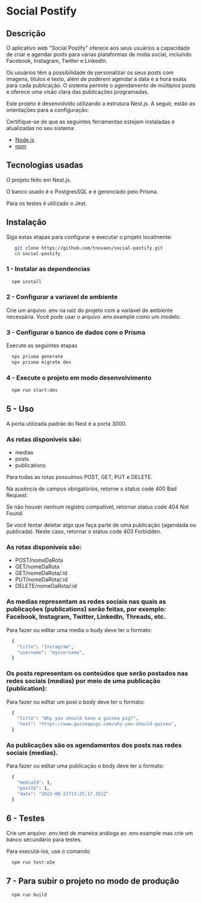 # Social Postify

## Descrição

O aplicativo web "Social Postify" oferece aos seus usuários a capacidade de criar e agendar posts para várias plataformas de mídia social, incluindo Facebook, Instagram, Twitter e LinkedIn.

Os usuários têm a possibilidade de personalizar os seus posts com imagens, títulos e texto, além de poderem agendar a data e a hora exata para cada publicação. O sistema permite o agendamento de múltiplos posts e oferece uma visão clara das publicações programadas.

Este projeto é desenvolvido utilizando a estrutura Nest.js. A seguir, estão as orientações para a configuração:

Certifique-se de que as seguintes ferramentas estejam instaladas e atualizadas no seu sistema:

- [Node.js](https://nodejs.org/)
- [npm](https://www.npmjs.com/)

## Tecnologias usadas

O projeto feito em Nest.js.

O banco usado é o PostgresSQL e é gerenciado pelo Prisma.

Para os testes é utilizado o Jest.

## Instalação

Siga estas etapas para configurar e executar o projeto localmente:

```bash
   git clone https://github.com/tnovaes/social-postify.git
   cd social-postify
```

### 1 - Instalar as dependencias

```bash
  npm install
```

### 2 - Configurar a variavel de ambiente

Crie um arquivo .env na raiz do projeto com a variavel de ambiente necessária. Você pode usar o arquivo .env.example como um modelo.

### 3 - Configurar o banco de dados com o Prisma

Execute as seguintes etapas
```bash
  npx prisma generate
  npx prisma migrate dev
```

### 4 - Execute o projeto em modo desenvolvimento

```bash
  npm run start:dev
```

## 5 - Uso

A porta utilizada padrão do Nest é a porta 3000.

### As rotas disponíveis são:
  - medias
  - posts
  - publications

Para todas as rotas possuímos POST, GET, PUT e DELETE.

Na ausência de campos obrigatórios, retorne o status code 400 Bad Request.

Se não houver nenhum registro compatível, retornar status code 404 Not Found.

Se você tentar deletar algo que faça parte de uma publicação (agendada ou publicada). Neste caso, retornar o status code 403 Forbidden.

### As rotas disponíveis são:
  - POST/nomeDaRota
  - GET/nomeDaRota
  - GET/nomeDaRota/:id
  - PUT/nomeDaRota/:id
  - DELETE/nomeDaRota/:id

### As medias representam as redes sociais nas quais as publicações (publications) serão feitas, por exemplo: Facebook, Instagram, Twitter, LinkedIn, Threads, etc.

Para fazer ou editar uma media o body deve ter o formato:
```bash
  {
	"title": "Instagram",
	"username": "myusername",
  }
```
### Os posts representam os conteúdos que serão postados nas redes sociais (medias) por meio de uma publicação (publication):

Para fazer ou editar um post o body deve ter o formato:
```bash
  {
	"title": "Why you should have a guinea pig?",
	"text": "https://www.guineapigs.com/why-you-should-guinea",
  }
```
### As publicações são os agendamentos dos posts nas redes sociais (medias).

Para fazer ou editar uma publicação o body deve ter o formato:
```bash
  {
	"mediaId": 1,
	"postId": 1,
	"date": "2023-08-21T13:25:17.352Z"
  }
```

## 6 - Testes
Crie um arquivo .env.test de maneira análoga ao .env.example mas crie um banco secundário para testes.

Para executá-los, use o comando 
```bash
  npm run test:e2e
```

## 7 - Para subir o projeto no modo de produção

```bash
  npm run build
```
